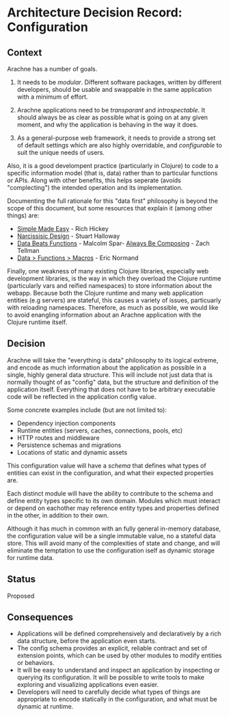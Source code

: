 # Architecture Decision Record: Configuration

## Context

Arachne has a number of goals.

1. It needs to be *modular*. Different software packages, written by
   different developers, should be usable and swappable in the same
   application with a minimum of effort.

2. Arachne applications need to be *transparant* and
   *introspectable*. It should always be as clear as possible what is
   going on at any given moment, and why the application is behaving
   in the way it does.

3. As a general-purpose web framework, it needs to provide a strong
   set of default settings which are also highly overridable, and
   *configurable* to suit the unique needs of users.


Also, it is a good develompent practice (particularly in Clojure) to
code to a specific information model (that is, data) rather than to
particular functions or APIs. Along with other benefits, this helps
seperate (avoids "complecting") the intended operation and its
implementation.

Documenting the full rationale for this "data first" philosophy is
beyond the scope of this document, but some resources that explain it (among other things) are:

- [Simple Made Easy](http://www.infoq.com/presentations/Simple-Made-Easy) - Rich Hickey
- [Narcissisic Design](https://vimeo.com/77199361) - Stuart Halloway
- [Data Beats Functions](https://malcolmsparks.com/posts/data-beats-functions.html) - Malcolm Spar- [Always Be Composing](https://www.youtube.com/watch?v=3oQTSP4Fng) - Zach Tellman
- [Data > Functions > Macros](http://www.lispcast.com/data-functions-macros-why) - Eric Normand

Finally, one weakness of many existing Clojure libraries, especially
web development libraries, is the way in which they overload the
Clojure runtime (particularly vars and reified namespaces) to store
information about the webapp. Because both the Clojure runtime and
many web application entities (e.g servers) are stateful, this causes
a variety of issues, particuarly with reloading namespaces. Therefore,
as much as possible, we would like to avoid enangling information
about an Arachne application with the Clojure runtime itself.

## Decision

Arachne will take the "everything is data" philosophy to its logical
extreme, and encode as much information about the application as
possible in a single, highly general data structure. This will include
not just data that is normally thought of as "config" data, but the
structure and definition of the application itself. Everything that
does not have to be arbitrary executable code will be
reflected in the application config value.

Some concrete examples include (but are not limited to):

- Dependency injection components
- Runtime entities (servers, caches, connections, pools, etc)
- HTTP routes and middleware
- Persistence schemas and migrations
- Locations of static and dynamic assets

This configuration value will have a *schema* that defines what types
of entities can exist in the configuration, and what their expected
properties are.

Each distinct module will have the ability to contribute to the schema
and define entity types specific to its own domain. Modules which must
interact or depend on eachother may reference entity types and
properties defined in the other, in addition to their own.

Although it has much in common with an fully general in-memory
database, the configuration value will be a single immutable value,
no a stateful data store. This will avoid many of the complexities
of state and change, and will eliminate the temptation to use the
configuration iself as dynamic storage for runtime data.

## Status

Proposed

## Consequences

- Applications will be defined comprehensively and declaratively by a
  rich data structure, before the application even starts.
- The config schema provides an explicit, reliable contract and set of
  extension points, which can be used by other modules to modify
  entities or behaviors.
- It will be easy to understand and inspect an application by
  inspecting or querying its configuration. It will be possible to
  write tools to make exploring and visualizing applications even easier.
- Developers will need to carefully decide what types of things are
  appropriate to encode statically in the configuration, and what must
  be dynamic at runtime.
